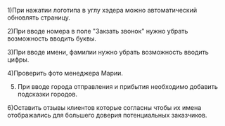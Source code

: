 1)При нажатии логотипа в углу хэдера можно автоматический обновлять страницу.  

2)При вводе номера в поле "Закзать звонок" нужно убрать возможность вводить буквы.  

3)При вводе имени, фамилии нужно убрать возможность вводить цифры.  

4)Проверить фото менеджера Марии.  

5) При вводе города отправления и прибытия необходимо добавить подсказки городов.
   
6)Оставить отзывы клиентов которые согласны чтобы их имена отображались для большего доверия потенциальных заказчиков.
